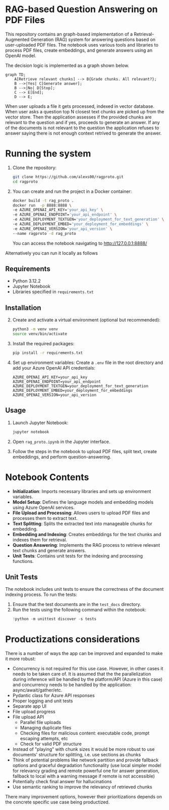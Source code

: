 # RAG-based Question Answering on PDF Files

This repository contains an graph-based implementation of a Retrieval-Augmented Generation (RAG) system for answering questions based on user-uploaded PDF files. The notebook uses various tools and libraries to process PDF files, create embeddings, and generate answers using an OpenAI model.

The decision logic is implemented as a graph shown below. 

```mermaid
graph TD;
    A[Retrieve relevant chunks] --> B{Grade chunks. All relevant?};
    B -->|Yes| C[Generate answer];
    B -->|No| D[Stop];
    C --> E[End];
    D --> E;
```

When user uploads a file it gets processed, indexed in vector database. When user asks 
a question top N closest text chunks are picked up from the vector store. Then the application
assesses if the provided chunks are relevant to the question and if yes, proceeds to generate
an answer. If any of the documents is not relevant to the question the application
refuses to answer saying there is not enough context retrived to generate the answer.

# Running the system

1. Clone the repository:
    ```bash
    git clone https://github.com/alexs00/ragproto.git
    cd ragproto
    ```

2. You can create and run the project in a Docker container:
    ```bash
    docker build -t rag_proto .
    docker run  -p 8888:8888 \
    -e AZURE_OPENAI_API_KEY='your_api_key' \
    -e AZURE_OPENAI_ENDPOINT='your_api_endpoint' \
    -e AZURE_DEPLOYMENT_TEXTGEN='your_deployment_for_text_generation' \
    -e AZURE_DEPLOYMENT_EMBED='your_deployment_for_embeddings' \
    -e AZURE_OPENAI_VERSION='your_api_version' \
    --name ragproto -d rag_proto
    ```
    You can access the notebook navigating to http://127.0.0.1:8888/

Alternatively you can run it locally as follows

## Requirements

- Python 3.12.2
- Jupyter Notebook
- Libraries specified in `requirements.txt`

## Installation

2. Create and activate a virtual environment (optional but recommended):
    ```bash
    python3 -m venv venv
    source venv/bin/activate
    ```

3. Install the required packages:
    ```bash
    pip install -r requirements.txt
    ```

4. Set up environment variables:
    Create a `.env` file in the root directory and add your Azure OpenAI API credentials:
    ```dotenv
    AZURE_OPENAI_API_KEY=your_api_key
    AZURE_OPENAI_ENDPOINT=your_api_endpoint
    AZURE_DEPLOYMENT_TEXTGEN=your_deployment_for_text_generation
    AZURE_DEPLOYMENT_EMBED=your_deployment_for_embeddings
    AZURE_OPENAI_VERSION=your_api_version
    ```

## Usage

1. Launch Jupyter Notebook:
    ```bash
    jupyter notebook
    ```

2. Open `rag_proto.ipynb` in the Jupyter interface.

3. Follow the steps in the notebook to upload PDF files, split text, create embeddings, and perform question-answering.

# Notebook Contents

- **Initialization**: Imports necessary libraries and sets up environment variables.
- **Model Setup**: Defines the language models and embedding models using Azure OpenAI services.
- **File Upload and Processing**: Allows users to upload PDF files and processes them to extract text.
- **Text Splitting**: Splits the extracted text into manageable chunks for embedding.
- **Embedding and Indexing**: Creates embeddings for the text chunks and indexes them for retrieval.
- **Question Answering**: Implements the RAG process to retrieve relevant text chunks and generate answers.
- **Unit Tests**: Contains unit tests for the indexing and processing functions.

## Unit Tests

The notebook includes unit tests to ensure the correctness of the document indexing process. To run the tests:

1. Ensure that the test documents are in the `test_docs` directory.
2. Run the tests using the following command within the notebook:
    ```python
    !python -m unittest discover -s tests
    ```

# Productizations considerations
There is a number of ways the app can be improved and expanded to make it more robust:
- Concurrency is not required for this use case. However, in other cases it needs to be taken care of. It is assumed that the the parallelization during inference will be handled by the platform/API (Azure in this case) and concurrency needs to be handled by the application: async/await/gather/etc.
- Pydantic class for Azure API responses 
- Proper logging and unit tests
- Separate app UI
- File upload progress 
- File upload API
  - Parallel file uploads
  - Managing duplicate files
  - Checking files for malicious content: executable code, prompt escaping attempts, etc
  - Check for valid PDF structure
- Instead of "playing" with chunk sizes it would be more robust to use documents' structure for
splitting, i.e. use sections as chunks
- Think of potential problems like network partition and provide fallback options and 
graceful degradation functionality (use local simpler model for relevancy grading and 
remote powerful one for answer generation, fallback to local with a warning message
if remote is not accessible)
- Potentially check final answer for hallucinations
- Use semantic ranking to improve the relevancy of retrieved chunks

There many improvement options, however their prioritizations depends on the concrete specific
use case being productized.